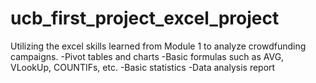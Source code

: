 # ucb_first_project_excel_project
Utilizing the excel skills learned from Module 1 to analyze crowdfunding campaigns.
-Pivot tables and charts
-Basic formulas such as AVG, VLookUp, COUNTIFs, etc.
-Basic statistics
-Data analysis report
